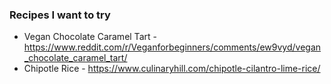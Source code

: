 ### Recipes I want to try

* Vegan Chocolate Caramel Tart - https://www.reddit.com/r/Veganforbeginners/comments/ew9vyd/vegan_chocolate_caramel_tart/
* Chipotle Rice - https://www.culinaryhill.com/chipotle-cilantro-lime-rice/
